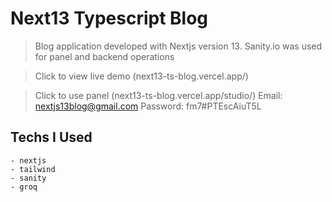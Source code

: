 # Next13 Typescript Blog

> Blog application developed with Nextjs version 13. Sanity.io was used for panel and backend operations

> Click to view live demo
> (next13-ts-blog.vercel.app/)

> Click to use panel
> (next13-ts-blog.vercel.app/studio/)
> Email: nextjs13blog@gmail.com
> Password: fm7#PTEscAiuT5L

## Techs I Used

    - nextjs
    - tailwind
    - sanity
    - groq
